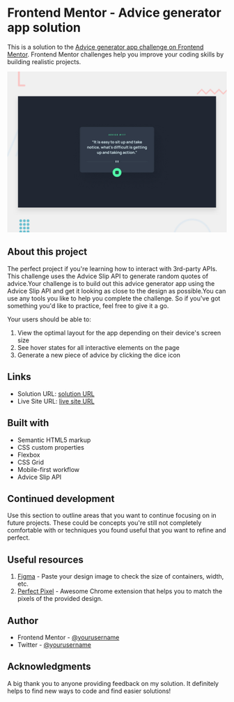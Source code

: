 # Frontend Mentor - Advice generator app solution

This is a solution to the [Advice generator app challenge on Frontend Mentor](https://www.frontendmentor.io/challenges/advice-generator-app-QdUG-13db). Frontend Mentor challenges help you improve your coding skills by building realistic projects.



![](./design/desktop-preview.jpg)




## About this project
The perfect project if you're learning how to interact with 3rd-party APIs. This challenge uses the Advice Slip API to generate random quotes of advice.Your challenge is to build out this advice generator app using the Advice Slip API and get it looking as close to the design as possible.You can use any tools you like to help you complete the challenge. So if you've got something you'd like to practice, feel free to give it a go.

Your users should be able to:

1. View the optimal layout for the app depending on their device's screen size
2. See hover states for all interactive elements on the page
3. Generate a new piece of advice by clicking the dice icon





## Links

- Solution URL: [ solution URL ](https://your-solution-url.com)
- Live Site URL: [live site URL](https://your-live-site-url.com)



## Built with

- Semantic HTML5 markup
- CSS custom properties
- Flexbox
- CSS Grid
- Mobile-first workflow
- Advice Slip API

## Continued development

Use this section to outline areas that you want to continue focusing on in future projects. These could be concepts you're still not completely comfortable with or techniques you found useful that you want to refine and perfect.


## Useful resources
1. [Figma](https://www.figma.com/login) - Paste your design image to check the size of containers, width, etc.
2. [Perfect Pixel](https://chrome.google.com/webstore/detail/perfectpixel-by-welldonec/dkaagdgjmgdmbnecmcefdhjekcoceebi) - Awesome Chrome extension that helps you to match the pixels of the provided design.


## Author
- Frontend Mentor - [@yourusername](https://www.frontendmentor.io/profile/yourusername)
- Twitter - [@yourusername](https://www.twitter.com/yourusername)



## Acknowledgments
A big thank you to anyone providing feedback on my solution. It definitely helps to find new ways to code and find easier solutions!

<!-- # Front-end Style Guide

## Layout

The designs were created to the following widths:

- Mobile: 375px
- Desktop: 1440px

## Colors

### Primary

- Light Cyan: hsl(193, 38%, 86%)
- Neon Green: hsl(150, 100%, 66%)

### Neutral

- Grayish Blue: hsl(217, 19%, 38%)
- Dark Grayish Blue: hsl(217, 19%, 24%)
- Dark Blue: hsl(218, 23%, 16%)

## Typography

### Body Copy

- Font size (quote): 28px

### Font

- Family: [Manrope](https://fonts.google.com/specimen/Manrope)
- Weights: 800



 -->

